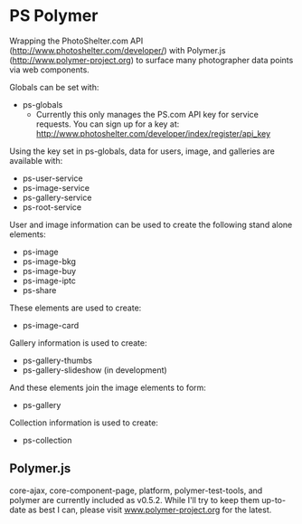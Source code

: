 # PS Polymer

Wrapping the PhotoShelter.com API (http://www.photoshelter.com/developer/) with Polymer.js (http://www.polymer-project.org) to surface many photographer data points via web components.

Globals can be set with:
* ps-globals
  * Currently this only manages the PS.com API key for service requests. You can sign up for a key at: http://www.photoshelter.com/developer/index/register/api_key

Using the key set in ps-globals, data for users, image, and galleries are available with:
* ps-user-service
* ps-image-service
* ps-gallery-service
* ps-root-service

User and image information can be used to create the following stand alone elements:
* ps-image
* ps-image-bkg
* ps-image-buy
* ps-image-iptc
* ps-share

These elements are used to create:
* ps-image-card

Gallery information is used to create:
* ps-gallery-thumbs
* ps-gallery-slideshow (in development)

And these elements join the image elements to form:
* ps-gallery

Collection information is used to create:
* ps-collection

## Polymer.js

core-ajax, core-component-page, platform, polymer-test-tools, and polymer are currently included as v0.5.2. While I'll try to keep them up-to-date as best I can, please visit www.polymer-project.org for the latest.
